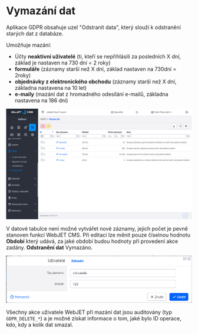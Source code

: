 # Vymazání dat

Aplikace GDPR obsahuje uzel "Odstranit data", který slouží k odstranění starých dat z databáze.

Umožňuje mazání:
- Účty **neaktivní uživatelé** (ti, kteří se nepřihlásili za posledních X dní, základ je nastaven na 730 dní = 2 roky)
- **formuláře** (záznamy starší než X dní, základ nastaven na 730dní = 2roky)
- **objednávky z elektronického obchodu** (záznamy starší než X dní, základna nastavena na 10 let)
- **e-maily** (mazání dat z hromadného odesílání e-mailů, základna nastavena na 186 dní)

![](data-deleting-dataTable.png)

V datové tabulce není možné vytvářet nové záznamy, jejich počet je pevně stanoven funkcí WebJET CMS. Při editaci lze měnit pouze číselnou hodnotu **Období** který udává, za jaké období budou hodnoty při provedení akce zadány. **Odstranění dat** Vymazáno.

![](data-deleting-editor.png)

Všechny akce uživatele WebJET při mazání dat jsou auditovány (typ `GDPR_DELETE_*`) a je možné získat informace o tom, jaké bylo ID operace, kdo, kdy a kolik dat smazal.
